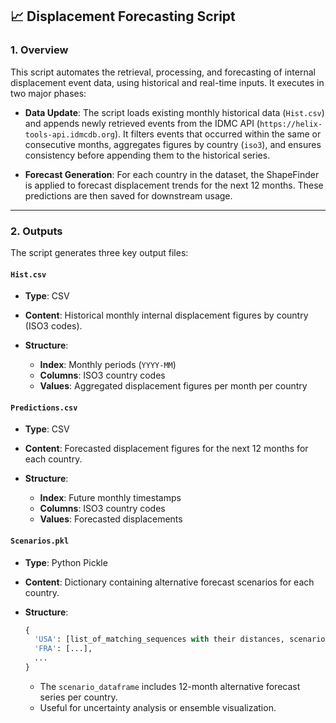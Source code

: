 ## 📈 Displacement Forecasting Script

### 1. Overview

This script automates the retrieval, processing, and forecasting of internal displacement event data, using historical and real-time inputs. It executes in two major phases:

* **Data Update**:
  The script loads existing monthly historical data (`Hist.csv`) and appends newly retrieved events from the IDMC API (`https://helix-tools-api.idmcdb.org`). It filters events that occurred within the same or consecutive months, aggregates figures by country (`iso3`), and ensures consistency before appending them to the historical series.

* **Forecast Generation**:
  For each country in the dataset, the ShapeFinder is applied to forecast displacement trends for the next 12 months. These predictions are then saved for downstream usage.
  
---

### 2. Outputs

The script generates three key output files:

#### `Hist.csv`

* **Type**: CSV
* **Content**: Historical monthly internal displacement figures by country (ISO3 codes).
* **Structure**:

  * **Index**: Monthly periods (`YYYY-MM`)
  * **Columns**: ISO3 country codes
  * **Values**: Aggregated displacement figures per month per country

#### `Predictions.csv`

* **Type**: CSV
* **Content**: Forecasted displacement figures for the next 12 months for each country.
* **Structure**:

  * **Index**: Future monthly timestamps
  * **Columns**: ISO3 country codes
  * **Values**: Forecasted displacements

#### `Scenarios.pkl`

* **Type**: Python Pickle
* **Content**: Dictionary containing alternative forecast scenarios for each country.
* **Structure**:

  ```python
  {
    'USA': [list_of_matching_sequences with their distances, scenario_dataframe (index is probablity and columns the date)],
    'FRA': [...],
    ...
  }
  ```

  * The `scenario_dataframe` includes 12-month alternative forecast series per country.
  * Useful for uncertainty analysis or ensemble visualization.
